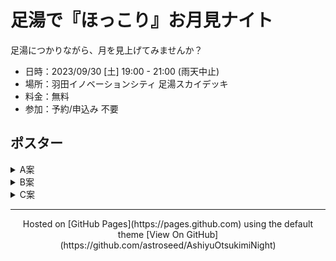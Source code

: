 # 足湯で『ほっこり』お月見ナイト

足湯につかりながら、月を見上げてみませんか？

- 日時：2023/09/30 [土] 19:00 - 21:00 (雨天中止)
- 場所：羽田イノベーションシティ 足湯スカイデッキ
- 料金：無料
- 参加：予約/申込み 不要

## ポスター

<details><summary>A案</summary>

[![A案](img/plan_A.png)](https://www.dropbox.com/scl/fo/dfospf0hompz0k04pchs0/h/03%E3%80%80%E3%83%9D%E3%82%B9%E3%82%BF%E3%83%BC/02%E3%80%80%E3%83%9D%E3%82%B9%E3%82%BF%E3%83%BC%E7%AC%AC1%E7%A8%BF?dl=0&preview=A%E6%A1%88.png&subfolder_nav_tracking=1)

</details>

<details><summary>B案</summary>

[![B案](img/plan_B.png)](https://www.dropbox.com/scl/fo/dfospf0hompz0k04pchs0/h/03%E3%80%80%E3%83%9D%E3%82%B9%E3%82%BF%E3%83%BC/02%E3%80%80%E3%83%9D%E3%82%B9%E3%82%BF%E3%83%BC%E7%AC%AC1%E7%A8%BF?dl=0&preview=B%E6%A1%88.png&subfolder_nav_tracking=1)

</details>

<details><summary>C案</summary>

[![C案](img/plan_C.png)](https://www.dropbox.com/scl/fo/dfospf0hompz0k04pchs0/h/03%E3%80%80%E3%83%9D%E3%82%B9%E3%82%BF%E3%83%BC/02%E3%80%80%E3%83%9D%E3%82%B9%E3%82%BF%E3%83%BC%E7%AC%AC1%E7%A8%BF?dl=0&preview=C%E6%A1%88.png&subfolder_nav_tracking=1)

</details>

---

<div style="text-align: center;">
	Hosted on [GitHub Pages](https://pages.github.com) using the default theme  
	[View On GitHub](https://github.com/astroseed/AshiyuOtsukimiNight)
</div>

